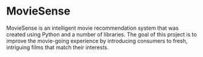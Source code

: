 # MovieSense
MovieSense is an intelligent movie recommendation system that was created using Python and a number of libraries. The goal of this project is to improve the movie-going experience by introducing consumers to fresh, intriguing films that match their interests.
